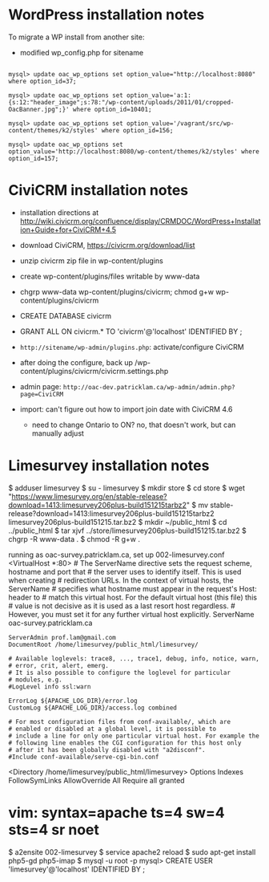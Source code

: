 WordPress installation notes
============================

To migrate a WP install from another site:

- modified wp_config.php for sitename

```mysql> update oac_wp_options set option_value="http://localhost:8080" where option_id=1;

mysql> update oac_wp_options set option_value="http://localhost:8080" where option_id=37;

mysql> update oac_wp_options set option_value='a:1:{s:12:"header_image";s:78:"/wp-content/uploads/2011/01/cropped-OacBanner.jpg";}' where option_id=10401;

mysql> update oac_wp_options set option_value='/vagrant/src/wp-content/themes/k2/styles' where option_id=156;

mysql> update oac_wp_options set option_value='http://localhost:8080/wp-content/themes/k2/styles' where option_id=157;
```

CiviCRM installation notes
==========================

- installation directions at http://wiki.civicrm.org/confluence/display/CRMDOC/WordPress+Installation+Guide+for+CiviCRM+4.5
- download CiviCRM, https://civicrm.org/download/list
- unzip civicrm zip file in wp-content/plugins
- create wp-content/plugins/files writable by www-data
- chgrp www-data wp-content/plugins/civicrm; chmod g+w wp-content/plugins/civicrm
- CREATE DATABASE civicrm
- GRANT ALL ON civicrm.* TO 'civicrm'@'localhost' IDENTIFIED BY <pw>;
- `http://sitename/wp-admin/plugins.php`: activate/configure CiviCRM
- after doing the configure, back up <wordpress>/wp-content/plugins/civicrm/civicrm.settings.php

- admin page: `http://oac-dev.patricklam.ca/wp-admin/admin.php?page=CiviCRM`

- import: can't figure out how to import join date with CiviCRM 4.6
   * need to change Ontario to ON? no, that doesn't work, but can manually adjust

Limesurvey installation notes
=============================

$ adduser limesurvey
$ su - limesurvey
$ mkdir store
$ cd store
$ wget "https://www.limesurvey.org/en/stable-release?download=1413:limesurvey206plus-build151215tarbz2"
$ mv stable-release\?download\=1413\:limesurvey206plus-build151215tarbz2 limesurvey206plus-build151215.tar.bz2
$ mkdir ~/public_html
$ cd ../public_html
$ tar xjvf ../store/limesurvey206plus-build151215.tar.bz2
$ chgrp -R www-data .
$ chmod -R g+w .


running as oac-survey.patricklam.ca, set up 002-limesurvey.conf
<VirtualHost *:80>
	# The ServerName directive sets the request scheme, hostname and port that
	# the server uses to identify itself. This is used when creating
	# redirection URLs. In the context of virtual hosts, the ServerName
	# specifies what hostname must appear in the request's Host: header to
	# match this virtual host. For the default virtual host (this file) this
	# value is not decisive as it is used as a last resort host regardless.
	# However, you must set it for any further virtual host explicitly.
	ServerName oac-survey.patricklam.ca

	ServerAdmin prof.lam@gmail.com
	DocumentRoot /home/limesurvey/public_html/limesurvey/

	# Available loglevels: trace8, ..., trace1, debug, info, notice, warn,
	# error, crit, alert, emerg.
	# It is also possible to configure the loglevel for particular
	# modules, e.g.
	#LogLevel info ssl:warn

	ErrorLog ${APACHE_LOG_DIR}/error.log
	CustomLog ${APACHE_LOG_DIR}/access.log combined

	# For most configuration files from conf-available/, which are
	# enabled or disabled at a global level, it is possible to
	# include a line for only one particular virtual host. For example the
	# following line enables the CGI configuration for this host only
	# after it has been globally disabled with "a2disconf".
	#Include conf-available/serve-cgi-bin.conf
</VirtualHost>

<Directory /home/limesurvey/public_html/limesurvey>
        Options Indexes FollowSymLinks
        AllowOverride All
        Require all granted
</Directory>

# vim: syntax=apache ts=4 sw=4 sts=4 sr noet

$ a2ensite 002-limesurvey
$ service apache2 reload
$ sudo apt-get install php5-gd php5-imap
$ mysql -u root -p
mysql> CREATE USER 'limesurvey'@'localhost' IDENTIFIED BY <pw>;
